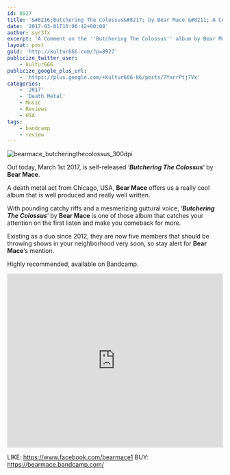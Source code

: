 ```yaml
---
id: 8927
title: '&#8216;Butchering The Colossus&#8217; by Bear Mace &#8211; A Comment'
date: '2017-03-01T15:06:42+00:00'
author: syr3fx
excerpt: 'A Comment on the ''Butchering The Colossus'' album by Bear Mace (2017).'
layout: post
guid: 'http://kultur666.com/?p=8927'
publicize_twitter_user:
    - kultur666
publicize_google_plus_url:
    - 'https://plus.google.com/+Kultur666-k6/posts/7YarrPtj7Vx'
categories:
    - '2017'
    - 'Death Metal'
    - Music
    - Reviews
    - USA
tags:
    - bandcamp
    - review
---
```


![bearmace_butcheringthecolossus_300dpi](http://localhost:8080/wp-content/uploads/2017/03/bearmace_butcheringthecolossus_300dpi.jpg)

Out today, March 1st 2017, is self-released ‘***Butchering The Colossus***‘ by **Bear Mace**.

A death metal act from Chicago, USA, **Bear Mace** offers us a really cool album that is well produced and really well written.

With pounding catchy riffs and a mesmerizing guttural voice, ‘***Butchering The Colossus***‘ by **Bear Mace** is one of those album that catches your attention on the first listen and make you comeback for more.

Existing as a duo since 2012, they are now five members that should be throwing shows in your neighborhood very soon, so stay alert for **Bear Mace**‘s mention.

Highly recommended, available on Bandcamp.

<iframe style="border: 0; width: 100%; height: 406px;" src="https://bandcamp.com/EmbeddedPlayer/album=3604146297/size=large/bgcol=333333/linkcol=e99708/tracklist=false/transparent=true/" seamless></iframe>

LIKE: <https://www.facebook.com/bearmace1>
BUY: <https://bearmace.bandcamp.com/>